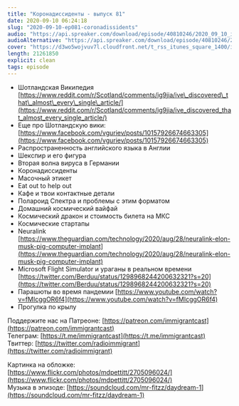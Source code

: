 ```yaml
---
title: "Коронадиссиденты - выпуск 81"
date: 2020-09-10 06:24:18
slug: "2020-09-10-ep081-coronadissidents"
audio: "https://api.spreaker.com/download/episode/40810246/2020_09_10_icast_ep081_coronadissidents.mp3"
audioAlternative: "https://api.spreaker.com/download/episode/40810246/2020_09_10_icast_ep081_coronadissidents.mp3"
cover: "https://d3wo5wojvuv7l.cloudfront.net/t_rss_itunes_square_1400/images.spreaker.com/original/9fadae19e174ad3bac9f905991aa8b85.jpg"
length: 21261850
explicit: clean
tags: episode
---
```


* Шотландская Википедия [https://www.reddit.com/r/Scotland/comments/ig9jia/ive\_discovered\_that\_almost\_every\_single\_article/](https://www.reddit.com/r/Scotland/comments/ig9jia/ive_discovered_that_almost_every_single_article/)  
* Еще про Шотландскую вики: [https://www.facebook.com/vguriev/posts/10157926674663305](https://www.facebook.com/vguriev/posts/10157926674663305)  
* Распространенность английского языка в Англии  
* Шекспир и его фигура  
* Вторая волна вируса в Германии  
* Коронадиссиденты  
* Масочный этикет  
* Eat out to help out  
* Кафе и твои контактные детали  
* Полароид Спектра и проблемы с этим форматом  
* Домашний космический вайфай  
* Космический дракон и стоимость билета на МКС  
* Космические стартапы  
* Neuralink [https://www.theguardian.com/technology/2020/aug/28/neuralink-elon-musk-pig-computer-implant](https://www.theguardian.com/technology/2020/aug/28/neuralink-elon-musk-pig-computer-implant)  
* Microsoft Flight Simulator и ураганы в реальном времени [https://twitter.com/Berduu/status/1298968244200632321?s=20](https://twitter.com/Berduu/status/1298968244200632321?s=20)  
* Парашюты во время пандемии [https://www.youtube.com/watch?v=fMIcggOR6f4](https://www.youtube.com/watch?v=fMIcggOR6f4)  
* Прогулка по крылу  
  
Поддержите нас на Патреоне: [https://patreon.com/immigrantcast](https://patreon.com/immigrantcast)  
Телеграм: [https://t.me/immigrantcast](https://t.me/immigrantcast)  
Твиттер: [https://twitter.com/radioimmigrant](https://twitter.com/radioimmigrant)  
  
Картинка на обложке: [https://www.flickr.com/photos/mdpettitt/2705096024/](https://www.flickr.com/photos/mdpettitt/2705096024/)  
Музыка в эпизоде: [https://soundcloud.com/mr-fitzz/daydream-1](https://soundcloud.com/mr-fitzz/daydream-1)
